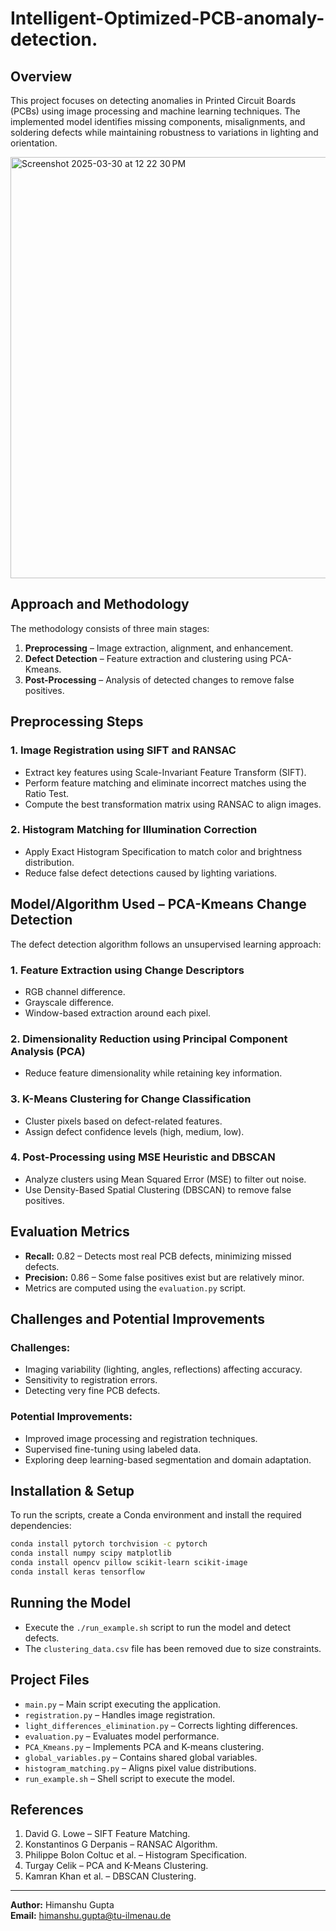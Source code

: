 # Intelligent-Optimized-PCB-anomaly-detection.

## Overview
This project focuses on detecting anomalies in Printed Circuit Boards (PCBs) using image processing and machine learning techniques. The implemented model identifies missing components, misalignments, and soldering defects while maintaining robustness to variations in lighting and orientation.

<img width="674" alt="Screenshot 2025-03-30 at 12 22 30 PM" src="https://github.com/user-attachments/assets/a8ae3049-1302-4dde-bae5-bdb4b828f6e6" />

## Approach and Methodology
The methodology consists of three main stages:

1. **Preprocessing** – Image extraction, alignment, and enhancement.
2. **Defect Detection** – Feature extraction and clustering using PCA-Kmeans.
3. **Post-Processing** – Analysis of detected changes to remove false positives.

## Preprocessing Steps
### 1. Image Registration using SIFT and RANSAC
- Extract key features using Scale-Invariant Feature Transform (SIFT).
- Perform feature matching and eliminate incorrect matches using the Ratio Test.
- Compute the best transformation matrix using RANSAC to align images.

### 2. Histogram Matching for Illumination Correction
- Apply Exact Histogram Specification to match color and brightness distribution.
- Reduce false defect detections caused by lighting variations.

## Model/Algorithm Used – PCA-Kmeans Change Detection
The defect detection algorithm follows an unsupervised learning approach:

### 1. Feature Extraction using Change Descriptors
- RGB channel difference.
- Grayscale difference.
- Window-based extraction around each pixel.

### 2. Dimensionality Reduction using Principal Component Analysis (PCA)
- Reduce feature dimensionality while retaining key information.

### 3. K-Means Clustering for Change Classification
- Cluster pixels based on defect-related features.
- Assign defect confidence levels (high, medium, low).

### 4. Post-Processing using MSE Heuristic and DBSCAN
- Analyze clusters using Mean Squared Error (MSE) to filter out noise.
- Use Density-Based Spatial Clustering (DBSCAN) to remove false positives.

## Evaluation Metrics
- **Recall:** 0.82 – Detects most real PCB defects, minimizing missed defects.
- **Precision:** 0.86 – Some false positives exist but are relatively minor.
- Metrics are computed using the `evaluation.py` script.

## Challenges and Potential Improvements
### Challenges:
- Imaging variability (lighting, angles, reflections) affecting accuracy.
- Sensitivity to registration errors.
- Detecting very fine PCB defects.

### Potential Improvements:
- Improved image processing and registration techniques.
- Supervised fine-tuning using labeled data.
- Exploring deep learning-based segmentation and domain adaptation.

## Installation & Setup
To run the scripts, create a Conda environment and install the required dependencies:
```bash
conda install pytorch torchvision -c pytorch
conda install numpy scipy matplotlib
conda install opencv pillow scikit-learn scikit-image
conda install keras tensorflow
```

## Running the Model
- Execute the `./run_example.sh` script to run the model and detect defects.
- The `clustering_data.csv` file has been removed due to size constraints.

## Project Files
- `main.py` – Main script executing the application.
- `registration.py` – Handles image registration.
- `light_differences_elimination.py` – Corrects lighting differences.
- `evaluation.py` – Evaluates model performance.
- `PCA_Kmeans.py` – Implements PCA and K-means clustering.
- `global_variables.py` – Contains shared global variables.
- `histogram_matching.py` – Aligns pixel value distributions.
- `run_example.sh` – Shell script to execute the model.

## References
1. David G. Lowe – SIFT Feature Matching.
2. Konstantinos G Derpanis – RANSAC Algorithm.
3. Philippe Bolon Coltuc et al. – Histogram Specification.
4. Turgay Celik – PCA and K-Means Clustering.
5. Kamran Khan et al. – DBSCAN Clustering.

---
**Author:** Himanshu Gupta  
**Email:** himanshu.gupta@tu-ilmenau.de

